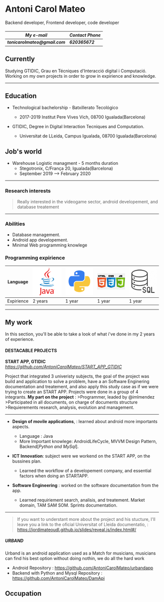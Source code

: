 
# Antoni Carol Mateo
Backend developer, Frontend developer, code developer

<div id="contact">
  <h5 contact with me via: </h5>
  <table>
    <thead>
      <th> My e-mail </th>
      <th> Contact Phone </th>
    </thead>
      <td>tonicarolmateo@gmail.com </td>
      <td> 620365672 </td>
  </table>
</div>


## Currently

Studying GTIDIC, Grau en Técniques d'Interacció digital i Computació.
Working on my own projects in order to grow in expirience and knowledge.

---
## Education
- Technological bachelorship - Batxillerato Tecológico
  - 2017-2019 Institut Pere Vives Vich, 08700 Igualada(Barcelona)
  
- GTIDIC, Degree in Digital Interaction Tecniques and Computation.
  - Universitat de LLeida, Campus Igualada, 08700 Igualada(Barcelona)

## Job's world
- Warehouse Logistic managment - 5 months duration
  - Stegotronix, C/França 20, Igualada(Barcelona)
  - September 2019 --> February 2020
 ---
 ### Research interests

>Really interested in  the videogame sector, android developement, and database treatement

---
### Abilities

- Database management.
- Android app developement.
- Minimal Web programming knowlege

### Programming expirience
Language  | ![JAVA](https://github.com/AntoniCarolMateo/CurriculumVitae/blob/master/img/java_icon.png)|![Python](https://github.com/AntoniCarolMateo/CurriculumVitae/blob/master/img/pyhon.png)| ![HTML](https://github.com/AntoniCarolMateo/CurriculumVitae/blob/master/img/html_css.png)| ![SQL](https://github.com/AntoniCarolMateo/CurriculumVitae/blob/master/img/sql_.png)
 ----     |------------ | --- | --- | ---
Expirience| 2 years | 1 year | 1 year | 1 year
  
---  

## My work

In this section, you'll be able to take a look of what i've done in my 2 years of experience.

#### DESTACABLE PROJECTS

__START APP, GTIDIC__    *https://github.com/AntoniCarolMateo/START_APP_GTIDIC*

Project that integrated 3 univeristy subjects, the goal of the project was build and application to solve a problem, have a an Software Enginering documentation and treatement, and also apply this study case as if we were trying to create an START APP.
Projects were done in a group of 4 integrants. 
**My part on the project** : 
        >Programmer, leaded by @imlmendez
        >Participated in all documents, on charge of documents structure
        >Requierements research, analysis, evolution and management. 

----
- **Design of movile applications**, : learned about android more importants aspects.
  - Language : Java
  - More Important knowlege: AndroidLifeCycle, MVVM Design Pattern, Backend[*Python and MySql*].
  
- **ICT Innovation**: subject were we workend on the START APP, on the bussines plan.
  - Learned the workflow of a developement company, and essential factors when doing an STARTAPP.
  
- **Software Engineering** : worked on the software documentation from the app.
  - Learned requiriement search, analisis, and treatement. Market domain, TAM SAM SOM. Sprints documentation.
--------  
  
 >If you want to understant more about the project and his stucture, I'll leave you a link to the oficial Universitat of Lleida documentatio, :   https://jordimateoudl.github.io/slides/reveal.js/index.html#/
  
##### URBAND
Urband is an android application used as a Match for musicians, musicians can find his best option without doing nothin, we do all the hard work
    
   - Android Repository : https://github.com/AntoniCarolMateo/urbandapp
   - Backend with Python and Mysql Repository : https://github.com/AntoniCarolMateo/DamApi

## Occupation


<!-- ### Footer

Last updated: May 2013 -->



